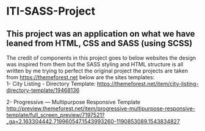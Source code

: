# ITI-SASS-Project
This project was an application on what we have leaned from HTML, CSS and SASS (using SCSS)
------------------------------------------------------------------------------------------------------
The credit of components in this project goes to below websites the design was inspired from them but the SASS styling and HTML structure is all written by me trying to perfect the original project the projects are taken from https://themeforest.net below are the sites templates:  
1-	City Listing - Directory Template:
https://themeforest.net/item/city-listing-directory-template/19468136

2-	Progressive — Multipurpose Responsive Template
http://preview.themeforest.net/item/progressive-multipurpose-responsive-template/full_screen_preview/7197521?_ga=2.163304442.719960547.1543993260-1190853089.1543834827
